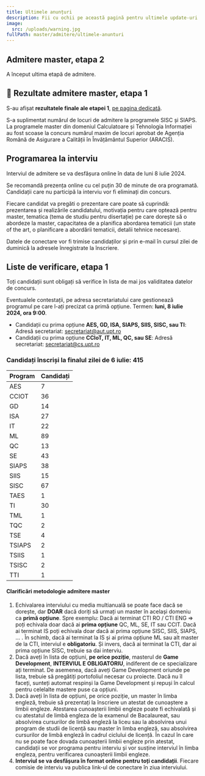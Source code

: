 ```yaml
---
title: Ultimele anunțuri
description: Fii cu ochii pe această pagină pentru ultimele update-uri!
image:
  src: /uploads/warning.jpg
fullPath: master/admitere/ultimele-anunturi
---
```



## Admitere master, etapa 2

A început ultima etapă de admitere.


## 📰 Rezultate admitere master, etapa 1

S-au afișat **rezultatele finale ale etapei 1**, [pe pagina dedicată](/master/admitere/rezultatele-admiterii/).

S-a suplimentat numărul de locuri de admitere la programele SISC și SIAPS. La programele master din domeniul Calculatoare și Tehnologia Informației au fost scoase la concurs numărul maxim de locuri aprobat de Agenția Română de Asigurare a Calității în Învățământul Superior (ARACIS).


## Programarea la interviu

Interviul de admitere se va desfășura online în data de luni 8 iulie 2024.

S﻿e recomandă prezența online cu cel puțin 30 de minute de ora programată. Candidații care nu participă la interviu vor fi eliminați din concurs.

Fiecare candidat va pregăti o prezentare care poate să cuprindă: prezentarea și realizările candidatului, motivația pentru care optează pentru master, tematica (tema de studiu pentru disertație) pe care dorește să o abordeze la master, capacitatea de a planifica abordarea tematicii (un state of the art, o planificare a abordării tematicii, detalii tehnice necesare).

<Attachment label="Programări interviu și date de conectare, AES, GD, ISA, SIAPS, SIIS, SISC, TI" file="/uploads/ProgramariAIA-20240707--.pdf"></Attachment>
<Attachment label="Programări interviu și date de conectare, CCIoT, IT, ML, QC, SE" file="/uploads/ProgramariCTI-20240707--.pdf"></Attachment>

Datele de conectare vor fi trimise candidaților și prin e-mail în cursul zilei de duminică la adresele înregistrate la înscriere.

<Attachment label="Membrii comisiilor de interviu" file="/uploads/Comisii-master-AC-2024-07.pdf"></Attachment>





## Liste de verificare, etapa 1

Toți candidații sunt obligați să verifice în lista de mai jos validitatea datelor de concurs.

<Attachment label="Liste de verificare Enroll" file="/uploads/6m-liste-verificare-20240706.pdf"></Attachment>

Eventualele contestații, pe adresa secretariatului care gestionează programul pe care l-ați precizat ca primă opțiune. Termen: **luni, 8 iulie 2024, ora 9:00**.

* Candidații cu prima opțiune **AES, GD, ISA, SIAPS, SIIS, SISC, sau TI**:
  Adresă secretariat: secretariat@aut.upt.ro
* Candidații cu prima opțiune **CCIoT, IT, ML, QC, sau SE**:
  Adresă secretariat: secretariat@cs.upt.ro


### Candidați înscriși la finalul zilei de 6 iulie: 415

| **Program** | **Candidați** |
| ----------- | ------------- |
|AES|7|
|CCIOT|36|
|GD|14|
|ISA|27|
|IT|22|
|ML|89|
|QC|13|
|SE|43|
|SIAPS|38|
|SIIS|15|
|SISC|67|
|TAES|1|
|TI|30|
|TML|1|
|TQC|2|
|TSE|4|
|TSIAPS|2|
|TSIIS|1|
|TSISC|2|
|TTI|1|



#### **Clarificări metodologie admitere master**

1. Echivalarea interviului cu media multianuală se poate face dacă se dorește, dar **DOAR** dacă doriți să urmați un master în același domeniu ca **primă opțiune**. Spre exemplu: Dacă ai terminat CTI RO / CTI ENG => poți echivala doar dacă ai **prima opțiune** QC, ML, SE, IT sau CCIT. Dacă ai terminat IS poți echivala doar dacă ai prima opțiune SISC, SIIS, SIAPS, ... . În schimb, dacă ai terminat la IS și ai prima opțiune ML sau alt master de la CTI, interviul e **obligatoriu**. Și invers, dacă ai terminat la CTI, dar ai prima opțiune SISC, trebuie sa dai interviu.
2. Dacă aveți în lista de opțiuni, **pe orice poziție**, masterul de **Game Development**, **INTERVIUL E OBLIGATORIU**, indiferent de ce specializare ați terminat. De asemenea, dacă aveți Game Development oriunde pe lista, trebuie să pregătiți portofoliul necesar cu proiecte. Dacă nu îl faceți, sunteți automat respinși la Game Development și repuși în calcul pentru celelalte mastere puse ca opțiuni.
3. Dacă aveți în lista de opțiuni, pe orice poziție, un master în limba engleză, trebuie să prezentați la înscriere un atestat de cunoaștere a limbii engleze. Atestarea cunoașterii limbii engleze poate fi echivalată și cu atestatul de limbă engleza de la examenul de Bacalaureat, sau absolvirea cursurilor de limbă engleză la liceu sau la absolvirea unui program de studii de licență sau master în limba engleză, sau absolvirea cursurilor de limbă engleză în cadrul ciclului de licență. În cazul în care nu se poate face dovada cunoașterii limbii engleze prin atestat, candidații se vor programa pentru interviu și vor susține interviul în limba engleza, pentru verificarea cunoașterii limbii engleze.
4. **Interviul se va desfășura în format online pentru toți candidații**. Fiecare comisie de interviu va publica link-ul de conectare în ziua interviului.


<Attachment label="Statistică medii admitere masterat - sesiunea iulie 2023" file="/uploads/statistica-medii-admitere-masterat-iulie-2023.pdf"></Attachment>